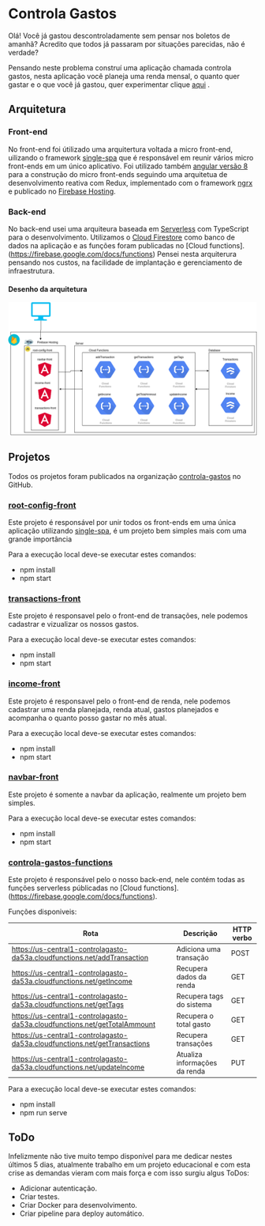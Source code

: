 # Controla Gastos

Olá! Você já gastou descontroladamente sem pensar nos boletos de amanhã? Acredito que todos já passaram por situações parecidas, não é verdade?

Pensando neste problema construí uma aplicação chamada controla gastos, nesta aplicação você planeja uma renda mensal, o quanto quer gastar e o que você já gastou, quer experimentar clique [aqui](https://root-config-front.firebaseapp.com/) .

## Arquitetura

### Front-end
No front-end foi útilizado uma arquitertura voltada a micro front-end, uilizando o framework [single-spa](https://single-spa.js.org) que é responsável em reunir vários micro front-ends em um único aplicativo.
Foi utilizado também [angular versão 8](https://angular.io/) para a construção do micro front-ends seguindo uma arquitetua de desenvolvimento reativa com Redux, implementado com o framework [ngrx](https://ngrx.io/) e publicado no [Firebase Hosting](https://firebase.google.com/docs/hosting/?gclid=CjwKCAjwg6b0BRBMEiwANd1_SEs0-KWSSfgMpHOsPujDGj0R90oFjBNyWdBNSy4N5_6VVTX_XfuVSRoC640QAvD_BwE).

### Back-end

No back-end usei uma arquiteura baseada em [Serverless](https://serverless-stack.com/chapters/pt/what-is-serverless.html) com TypeScript para o desenvolvimento. Utilizamos o [Cloud Firestore](https://firebase.google.com/docs/firestore) como banco de dados na aplicação e as funções foram publicadas no [Cloud functions].(https://firebase.google.com/docs/functions)
Pensei nesta arquiterura pensando nos custos, na facilidade de implantação e gerenciamento de infraestrutura.

#### Desenho da arquitetura
![diagrama](diagrama.png)


## Projetos
Todos os projetos foram publicados na organização [controla-gastos](https://github.com/controla-gastos) no GitHub.

### [root-config-front](https://github.com/controla-gastos/root-config-front)

Este projeto é responsável por unir todos os front-ends em uma única aplicação utilizando [single-spa](https://single-spa.js.org), é um projeto bem simples mais com uma grande importância 

Para a execução local deve-se executar estes comandos:

 - npm install
 - npm start

### [transactions-front](https://github.com/controla-gastos/transactions-front)

Este projeto é responsavel pelo o front-end de transações, nele podemos cadastrar e vizualizar os nossos gastos.

Para a execução local deve-se executar estes comandos:

 - npm install
 - npm start

### [income-front](https://github.com/controla-gastos/income-front)

Este projeto é responsavel pelo o front-end de renda, nele podemos cadastrar uma renda planejada, renda atual, gastos planejados e acompanha o quanto posso gastar no mês atual.

Para a execução local deve-se executar estes comandos:

 - npm install
 - npm start

### [navbar-front](https://github.com/controla-gastos/navbar-front)

Este projeto é somente a navbar da aplicação, realmente um projeto bem simples.

Para a execução local deve-se executar estes comandos:

 - npm install
 - npm start

### [controla-gastos-functions](https://github.com/controla-gastos/controla-gastos-functions)

Este projeto é responsável pelo o nosso back-end, nele contém todas as funções serverless públicadas no [Cloud functions].(https://firebase.google.com/docs/functions).

Funções disponiveis:

| Rota | Descrição  | HTTP verbo
|--|--| --|
| https://us-central1-controlagasto-da53a.cloudfunctions.net/addTransaction | Adiciona uma transação | POST |
| https://us-central1-controlagasto-da53a.cloudfunctions.net/getIncome | Recupera dados da renda | GET |
| https://us-central1-controlagasto-da53a.cloudfunctions.net/getTags | Recupera tags do sistema | GET |
| https://us-central1-controlagasto-da53a.cloudfunctions.net/getTotalAmmount | Recupera o total gasto | GET |
| https://us-central1-controlagasto-da53a.cloudfunctions.net/getTransactions | Recupera transações | GET |
| https://us-central1-controlagasto-da53a.cloudfunctions.net/updateIncome | Atualiza informações da renda | PUT |

Para a execução local deve-se executar estes comandos:

 - npm install
 - npm run serve

##  ToDo

Infelizmente não tive muito tempo disponível para me dedicar nestes últimos 5 dias, atualmente trabalho em um projeto educacional e com esta crise as demandas vieram com mais força e com isso surgiu algus ToDos:

 - Adicionar autenticação.
 - Criar testes.
 - Criar Docker para desenvolvimento.
 - Criar pipeline para deploy automático.

 